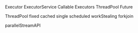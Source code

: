 Executor
ExecutorService
Callable
Executors
ThreadPool
Future

ThreadPool
fixed cached single scheduled workStealing forkjoin

parallelStreamAPI